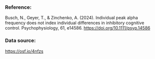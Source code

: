 ### Reference:

Busch, N., Geyer, T., & Zinchenko, A. (2024). Individual peak alpha frequency does not index individual differences in inhibitory cognitive control. Psychophysiology, 61, e14586. https://doi.org/10.1111/psyp.14586

### Data source:

https://osf.io/4nfzs
